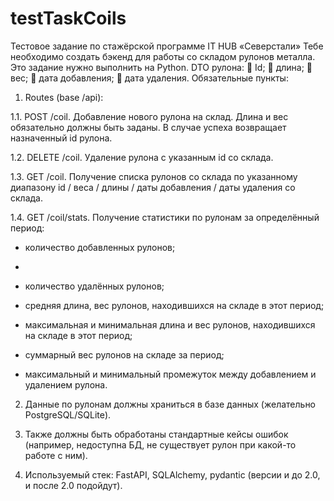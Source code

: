 # testTaskCoils
Тестовое задание по стажёрской программе IT HUB «Северстали»
Тебе необходимо создать бэкенд для работы со складом рулонов металла.
Это задание нужно выполнить на Python.
DTO рулона:
 Id;
 длина;
 вес;
 дата добавления;
 дата удаления.
Обязательные пункты:
1. Routes (base /api):

1.1. POST /coil.
Добавление нового рулона на склад. Длина и вес обязательно должны быть
заданы.
В случае успеха возвращает назначенный id рулона.

1.2. DELETE /coil.
Удаление рулона с указанным id со склада.

1.3. GET /coil.
Получение списка рулонов со склада по указанному диапазону id / веса / длины /
даты добавления / даты удаления со склада.

1.4. GET /coil/stats.
Получение статистики по рулонам за определённый период:

- количество добавленных рулонов;
- 
- количество удалённых рулонов;

- средняя длина, вес рулонов, находившихся на складе в этот период;

- максимальная и минимальная длина и вес рулонов, находившихся на складе
в этот период;
- суммарный вес рулонов на складе за период;

- максимальный и минимальный промежуток между добавлением и удалением
рулона.

2. Данные по рулонам должны храниться в базе данных (желательно
PostgreSQL/SQLite).

3. Также должны быть обработаны стандартные кейсы ошибок (например, недоступна
БД, не существует рулон при какой-то работе с ним).

4. Используемый стек: FastAPI, SQLAlchemy, pydantic (версии и до 2.0, и после 2.0
подойдут).
